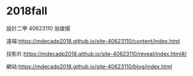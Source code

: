 # 2018fall
設計二甲 40623110 翁俊揚 

遠端:https://mdecadp2018.github.io/site-40623110/content/index.html

投影片:https://mdecadp2018.github.io/site-40623110/reveal/index.html#/

網站:https://mdecadp2018.github.io/site-40623110/blog/index.html
